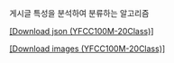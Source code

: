 게시글 특성을 분석하여 분류하는 알고리즘

[[Download json (YFCC100M-20Class)]](https://drive.google.com/file/d/1rQJ6Qi8cw1GAR-wdfSESMtJ0vM_jW5n0/view?usp=share_link)

[[Download images (YFCC100M-20Class)]](https://drive.google.com/file/d/1vwBixvRXDeDLU4Xk8UMOwKicYRsGDdhC/view?usp=share_link)

